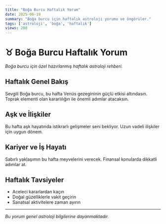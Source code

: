 ```yaml
---
title: "Boğa Burcu Haftalık Yorum"
date: 2025-06-19
summary: "Boğa burcu için haftalık astroloji yorumu ve öngörüler."
tags: ['astroloji', 'boğa', 'haftalık']
views: 200
---
```


# ♉ Boğa Burcu Haftalık Yorum

*Boğa burcu için özel hazırlanmış haftalık astroloji rehberi.*

## Haftalık Genel Bakış

Sevgili Boğa burcu, bu hafta Venüs gezegininin güçlü etkisi altındasın. Toprak elementi olan kararlılığın ile önemli adımlar atacaksın.

## Aşk ve İlişkiler

Bu hafta aşk hayatında istikrarlı gelişmeler seni bekliyor. Uzun vadeli ilişkiler için uygun dönem.

## Kariyer ve İş Hayatı

Sabırlı yaklaşımın bu hafta meyvelerini verecek. Finansal konularda dikkatli adımlar at.

## Haftalık Tavsiyeler

- Aceleci kararlardan kaçın
- Doğal güzelliklerle vakit geçirin
- Sanatsal aktivitelere zaman ayırın

---

*Bu yorum genel astroloji bilgilerine dayanmaktadır.*
